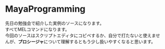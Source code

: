 # MayaProgramming

先日の勉強会で紹介した実例のソースになります。  
すべてMELコマンドになります。  
今回のソースはスクリプトエディタにコピペするか、自分で打たないと使えませんが、**プロシージャ**について理解するともう少し扱いやすくなると思います。
